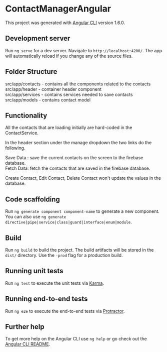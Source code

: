 # ContactManagerAngular

This project was generated with [Angular CLI](https://github.com/angular/angular-cli) version 1.6.0.

## Development server

Run `ng serve` for a dev server. Navigate to `http://localhost:4200/`. The app will automatically reload if you change any of the source files.

## Folder Structure
src/app/contacts - contains all the components related to the contacts <br />
src/app/header - container header component <br />
src/app/services - contains services needed to save contacts <br />
src/app/models - contains contact model <br />

## Functionality

All the contacts that are loading initially are hard-coded in the ContactService.

In the header section under the manage dropdown the two links do the following.

Save Data : save the current contacts on the screen to the firebase database. <br />
Fetch Data: fetch the contacts that are saved in the firebase database.<br />

Create Contact, Edit Contact, Delete Contact won't update the values in the database.

## Code scaffolding

Run `ng generate component component-name` to generate a new component. You can also use `ng generate directive|pipe|service|class|guard|interface|enum|module`.

## Build

Run `ng build` to build the project. The build artifacts will be stored in the `dist/` directory. Use the `-prod` flag for a production build.

## Running unit tests

Run `ng test` to execute the unit tests via [Karma](https://karma-runner.github.io).

## Running end-to-end tests

Run `ng e2e` to execute the end-to-end tests via [Protractor](http://www.protractortest.org/).

## Further help

To get more help on the Angular CLI use `ng help` or go check out the [Angular CLI README](https://github.com/angular/angular-cli/blob/master/README.md).
